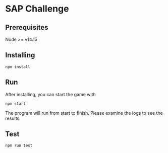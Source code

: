 # SAP Challenge

## Prerequisites

Node >= v14.15

## Installing

`npm install`

## Run

After installing, you can start the game with

`npm start`

The program will run from start to finish. Please examine the logs to see the results.

## Test

`npm run test`
